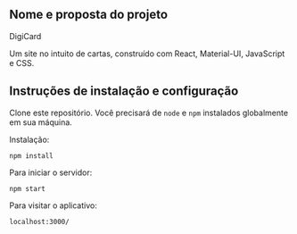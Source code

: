 ## Nome e proposta do projeto

DigiCard

Um site no intuito de cartas, construído com React, Material-UI, JavaScript e CSS.

## Instruções de instalação e configuração 

Clone este repositório. Você precisará de `node` e `npm` instalados globalmente em sua máquina.  

Instalação:

`npm install`  

Para iniciar o servidor:

`npm start`  

Para visitar o aplicativo:

`localhost:3000/`  

